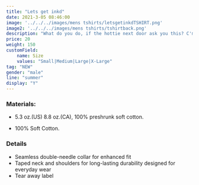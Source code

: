 ```yaml
---
title: "Lets get inkd"
date: 2021-3-05 08:46:00
image: '../../../images/mens tshirts/letsgetinkdTSHIRT.png'
image2: '../../../images/mens tshirts/tshirtback.png'
description: "What do you do, if the hottie next door ask you this? C'mon now... Don't lie!"
price: 20
weight: 150
customField:
    name: Size
    values: "Small|Medium|Large|X-Large"
tag: "NEW"
gender: "male"
line: "summer"
display: "Y"
---
```


### Materials:  

- 5.3 oz.(US) 8.8 oz.(CA), 100% preshrunk soft cotton.

- 100% Soft Cotton.

### Details 

- Seamless double-needle collar for enhanced fit
- Taped neck and shoulders for long-lasting durability designed for everyday wear
- Tear away label